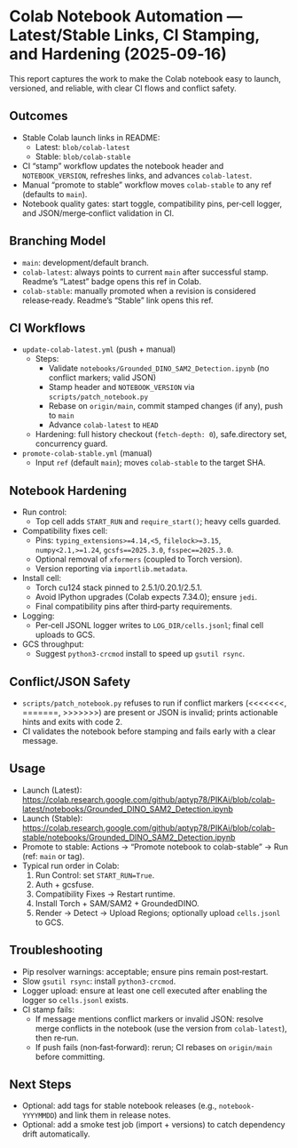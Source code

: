 # Colab Notebook Automation — Latest/Stable Links, CI Stamping, and Hardening (2025‑09‑16)

This report captures the work to make the Colab notebook easy to launch, versioned, and reliable, with clear CI flows and conflict safety.

## Outcomes
- Stable Colab launch links in README:
  - Latest: `blob/colab-latest`
  - Stable: `blob/colab-stable`
- CI “stamp” workflow updates the notebook header and `NOTEBOOK_VERSION`, refreshes links, and advances `colab-latest`.
- Manual “promote to stable” workflow moves `colab-stable` to any ref (defaults to `main`).
- Notebook quality gates: start toggle, compatibility pins, per‑cell logger, and JSON/merge‑conflict validation in CI.

## Branching Model
- `main`: development/default branch.
- `colab-latest`: always points to current `main` after successful stamp. Readme’s “Latest” badge opens this ref in Colab.
- `colab-stable`: manually promoted when a revision is considered release‑ready. Readme’s “Stable” link opens this ref.

## CI Workflows
- `update-colab-latest.yml` (push + manual)
  - Steps:
    - Validate `notebooks/Grounded_DINO_SAM2_Detection.ipynb` (no conflict markers; valid JSON)
    - Stamp header and `NOTEBOOK_VERSION` via `scripts/patch_notebook.py`
    - Rebase on `origin/main`, commit stamped changes (if any), push to `main`
    - Advance `colab-latest` to `HEAD`
  - Hardening: full history checkout (`fetch-depth: 0`), safe.directory set, concurrency guard.
- `promote-colab-stable.yml` (manual)
  - Input `ref` (default `main`); moves `colab-stable` to the target SHA.

## Notebook Hardening
- Run control:
  - Top cell adds `START_RUN` and `require_start()`; heavy cells guarded.
- Compatibility fixes cell:
  - Pins: `typing_extensions>=4.14,<5`, `filelock>=3.15`, `numpy<2.1,>=1.24`, `gcsfs==2025.3.0`, `fsspec==2025.3.0`.
  - Optional removal of `xformers` (coupled to Torch version).
  - Version reporting via `importlib.metadata`.
- Install cell:
  - Torch cu124 stack pinned to 2.5.1/0.20.1/2.5.1.
  - Avoid IPython upgrades (Colab expects 7.34.0); ensure `jedi`.
  - Final compatibility pins after third‑party requirements.
- Logging:
  - Per‑cell JSONL logger writes to `LOG_DIR/cells.jsonl`; final cell uploads to GCS.
- GCS throughput:
  - Suggest `python3-crcmod` install to speed up `gsutil rsync`.

## Conflict/JSON Safety
- `scripts/patch_notebook.py` refuses to run if conflict markers (<<<<<<<, =======, >>>>>>>) are present or JSON is invalid; prints actionable hints and exits with code 2.
- CI validates the notebook before stamping and fails early with a clear message.

## Usage
- Launch (Latest): https://colab.research.google.com/github/aptyp78/PIKAi/blob/colab-latest/notebooks/Grounded_DINO_SAM2_Detection.ipynb
- Launch (Stable): https://colab.research.google.com/github/aptyp78/PIKAi/blob/colab-stable/notebooks/Grounded_DINO_SAM2_Detection.ipynb
- Promote to stable: Actions → “Promote notebook to colab-stable” → Run (ref: `main` or tag).
- Typical run order in Colab:
  1) Run Control: set `START_RUN=True`.
  2) Auth + gcsfuse.
  3) Compatibility Fixes → Restart runtime.
  4) Install Torch + SAM/SAM2 + GroundedDINO.
  5) Render → Detect → Upload Regions; optionally upload `cells.jsonl` to GCS.

## Troubleshooting
- Pip resolver warnings: acceptable; ensure pins remain post‑restart.
- Slow `gsutil rsync`: install `python3-crcmod`.
- Logger upload: ensure at least one cell executed after enabling the logger so `cells.jsonl` exists.
- CI stamp fails:
  - If message mentions conflict markers or invalid JSON: resolve merge conflicts in the notebook (use the version from `colab-latest`), then re‑run.
  - If push fails (non‑fast‑forward): rerun; CI rebases on `origin/main` before committing.

## Next Steps
- Optional: add tags for stable notebook releases (e.g., `notebook-YYYYMMDD`) and link them in release notes.
- Optional: add a smoke test job (import + versions) to catch dependency drift automatically.

